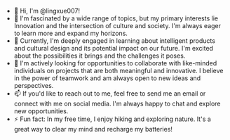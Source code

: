 
- 👋 Hi, I'm @lingxue007!
- 👀 I'm fascinated by a wide range of topics, but my primary interests lie Innovation and the intersection of culture and society. I'm always eager to learn more and expand my horizons.
- 🌱 Currently, I'm deeply engaged in learning about  intelligent products and cultural design and its potential impact on our future. I'm excited about the possibilities it brings and the challenges it poses.
- 💞️ I'm actively looking for opportunities to collaborate with like-minded individuals on projects that are both meaningful and innovative. I believe in the power of teamwork and am always open to new ideas and perspectives.
- 📫 If you'd like to reach out to me, feel free to send me an email or connect with me on social media. I'm always happy to chat and explore new opportunities.
- ⚡ Fun fact: In my free time, I enjoy hiking and exploring nature. It's a great way to clear my mind and recharge my batteries!


<!---
lingxue007/lingxue007 is a ✨ special ✨ repository because its `README.md` (this file) appears on your GitHub profile.
You can click the Preview link to take a look at your changes.
--->
